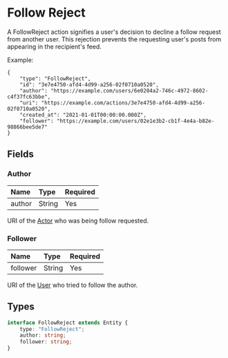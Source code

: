 # Follow Reject

A FollowReject action signifies a user's decision to decline a follow request from another user. This rejection prevents the requesting user's posts from appearing in the recipient's feed.

Example:
```json5
{
    "type": "FollowReject",
    "id": "3e7e4750-afd4-4d99-a256-02f0710a0520",
    "author": "https://example.com/users/6e0204a2-746c-4972-8602-c4f37fc63bbe",
    "uri": "https://example.com/actions/3e7e4750-afd4-4d99-a256-02f0710a0520",
    "created_at": "2021-01-01T00:00:00.000Z",
    "follower": "https://example.com/users/02e1e3b2-cb1f-4e4a-b82e-98866bee5de7"
}
```

## Fields

### Author

| Name   | Type   | Required |
| :----- | :----- | :------- |
| author | String | Yes      |

URI of the [Actor](./actors) who was being follow requested.

### Follower

| Name   | Type   | Required |
| :----- | :----- | :------- |
| follower | String | Yes      |

URI of the [User](./user) who tried to follow the author.

## Types

```typescript
interface FollowReject extends Entity {
    type: "FollowReject";
    author: string;
    follower: string;
}
```
